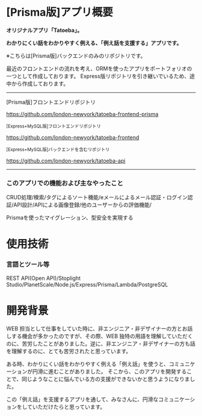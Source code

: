 # [Prisma版]アプリ概要


**オリジナルアプリ「Tatoeba」。**

**わかりにくい話をわかりやすく例える、「例え話を支援する」アプリです。**


※こちらは[Prisma版]バックエンドのみのリポジトリです。

最近のフロントエンドの流れを考え、ORMを使ったアプリをポートフォリオの一つとして作成しております。
Express版リポジトリを引き継いでいるため、途中から作成しております。

-----

[Prisma版]フロントエンドリポジトリ

https://github.com/london-newyork/tatoeba-frontend-prisma

<sub>[Express+MySQL版]フロントエンドリポジトリ</sub>

https://github.com/london-newyork/tatoeba-frontend

<sub>[Express+MySQL版]バックエンドを含むリポジトリ</sub>

https://github.com/london-newyork/tatoeba-api

-----


### このアプリでの機能および主なやったこと

CRUD処理/検索/タグによるソート機能/eメールによるメール認証・ログイン認証/API設計/APIによる画像登録/他のユーザーからの評価機能/

Prismaを使ったマイグレーション、型安全を実現する

# 使用技術

### 言語とツール等

REST API(Open API)/Stoplight Studio/PlanetScale/Node.js/Express/Prisma/Lambda/PostgreSQL

# 開発背景

WEB 担当として仕事をしていた時に、非エンジニア・非デザイナーの方とお話しする機会が多かったのですが、その際、WEB 独特の用語を理解していただくのに、苦労したことがありました。逆に、非エンジニア・非デザイナーの方も話を理解するのに、とても苦労されたと思っています。

ある時、わかりにくい話をわかりやすく例える「例え話」を使うと、コミュニケーションが円滑に進むことがありました。
そこから、このアプリを開発することで、同じようなことに悩んでいる方の支援ができないかと思うようになりました。

この「例え話」を支援するアプリを通して、みなさんに、円滑なコミュニケーションをしていただけたらと思っています。
